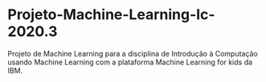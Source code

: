 # Projeto-Machine-Learning-Ic-2020.3
Projeto de Machine Learning para a disciplina de Introdução à Computação usando Machine Learning com a plataforma Machine Learning for kids da IBM.
